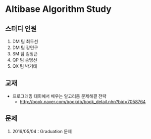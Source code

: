 # Altibase Algorithm Study

## 스터디 인원
1. DM 팀 최두선
2. DM 팀 강민구
3. SM 팀 김정근
4. QP 팀 송명선
5. QX 팀 박기태
 

## 교재
* 프로그래밍 대회에서 배우는 알고리즘 문제해결 전략
  - http://book.naver.com/bookdb/book_detail.nhn?bid=7058764

## 문제
1. 2016/05/04 : Graduation 문제
